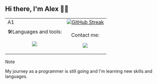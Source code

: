 ## Hi there, I'm Alex 🤙🏻

<table>
  <tr>
    <td>A1</td>
    <td><a href="https://git.io/streak-stats"><img src="https://streak-stats.demolab.com?user=AlexLeoncoeur&theme=tokyonight-duo&mode=weekly&exclude_days=Sun%2CSat" alt="GitHub Streak" /></a></td>
  </tr>
  <tr>
    <td>🛠️Languages and tools: <p align="center">
  <a href="https://skillicons.dev">
    <img src="https://skillicons.dev/icons?i=c,vscode,vim" />
  </a>
</p></td>
    <td><p align="center">Contact me: <p align="center">
  <a href="https://skillicons.dev">
    <img src="https://skillicons.dev/icons?i=c,vscode,vim" />
  </a></td>
  </tr>
</table>

> [!NOTE]
> My journey as a programmer is still going and I'm learning new skills and languages.
